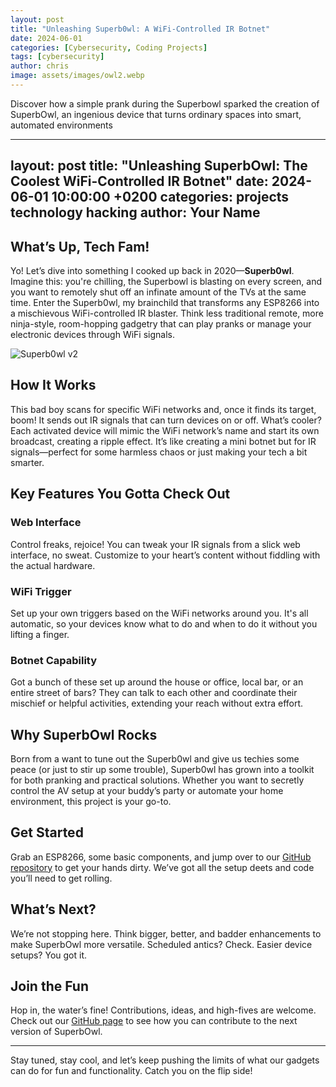 ```yaml
---
layout: post
title: "Unleashing Superb0wl: A WiFi-Controlled IR Botnet"
date: 2024-06-01
categories: [Cybersecurity, Coding Projects]
tags: [cybersecurity]
author: chris
image: assets/images/owl2.webp
---
```


Discover how a simple prank during the Superbowl sparked the creation of SuperbOwl, an ingenious device that turns ordinary spaces into smart, automated environments

---
layout: post
title:  "Unleashing SuperbOwl: The Coolest WiFi-Controlled IR Botnet"
date:   2024-06-01 10:00:00 +0200
categories: projects technology hacking
author: Your Name
---

## What’s Up, Tech Fam!

Yo! Let’s dive into something I cooked up back in 2020—**Superb0wl**. Imagine this: you're chilling, the Superbowl is blasting on every screen, and you  want to remotely shut off an infinate amount of the TVs at the same time. Enter the Superb0wl, my brainchild that transforms any ESP8266 into a mischievous WiFi-controlled IR blaster. Think less traditional remote, more ninja-style, room-hopping gadgetry that can play pranks or manage your electronic devices through WiFi signals. 

![Superb0wl v2](https://github.com/ECTO-1A/SuperbOwl/assets/112792126/cce06009-27d2-444e-85f1-74ca5c52370e)

## How It Works

This bad boy scans for specific WiFi networks and, once it finds its target, boom! It sends out IR signals that can turn devices on or off. What’s cooler? Each activated device will mimic the WiFi network’s name and start its own broadcast, creating a ripple effect. It’s like creating a mini botnet but for IR signals—perfect for some harmless chaos or just making your tech a bit smarter.

## Key Features You Gotta Check Out

### Web Interface
Control freaks, rejoice! You can tweak your IR signals from a slick web interface, no sweat. Customize to your heart’s content without fiddling with the actual hardware.

### WiFi Trigger
Set up your own triggers based on the WiFi networks around you. It's all automatic, so your devices know what to do and when to do it without you lifting a finger.

### Botnet Capability
Got a bunch of these set up around the house or office, local bar, or an entire street of bars? They can talk to each other and coordinate their mischief or helpful activities, extending your reach without extra effort.

## Why SuperbOwl Rocks

Born from a want to tune out the Superb0wl and give us techies some peace (or just to stir up some trouble), Superb0wl has grown into a toolkit for both pranking and practical solutions. Whether you want to secretly control the AV setup at your buddy’s party or automate your home environment, this project is your go-to.

## Get Started

Grab an ESP8266, some basic components, and jump over to our [GitHub repository](https://github.com/ECTO-1A/SuperbOwl) to get your hands dirty. We’ve got all the setup deets and code you’ll need to get rolling.

## What’s Next?

We’re not stopping here. Think bigger, better, and badder enhancements to make SuperbOwl more versatile. Scheduled antics? Check. Easier device setups? You got it.

## Join the Fun

Hop in, the water’s fine! Contributions, ideas, and high-fives are welcome. Check out our [GitHub page](https://github.com/ECTO-1A/SuperbOwl) to see how you can contribute to the next version of SuperbOwl.

---

Stay tuned, stay cool, and let’s keep pushing the limits of what our gadgets can do for fun and functionality. Catch you on the flip side!
